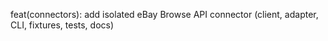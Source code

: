 feat(connectors): add isolated eBay Browse API connector (client, adapter, CLI, fixtures, tests, docs)
